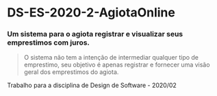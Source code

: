 # DS-ES-2020-2-AgiotaOnline
### Um sistema para o agiota registrar e visualizar seus emprestimos com juros.

> O sistema não tem a intenção de intermediar qualquer tipo de emprestimo, seu objetivo é apenas registrar e fornecer uma visão geral dos emprestimos do agiota.

Trabalho para a disciplina de Design de Software - 2020/02

